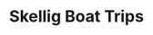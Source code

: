 ---
title: "Skellig Boat Trips"
address: "Knightstown, Valentia Island, Co. Kerry"
tel: "+353 (0)66 947 6120"
county: "Kerry"
category: "Internal Ferry Services"
type: "Content"
lat: "51.92509460449219"
lng: "-10.290797233581543"
---